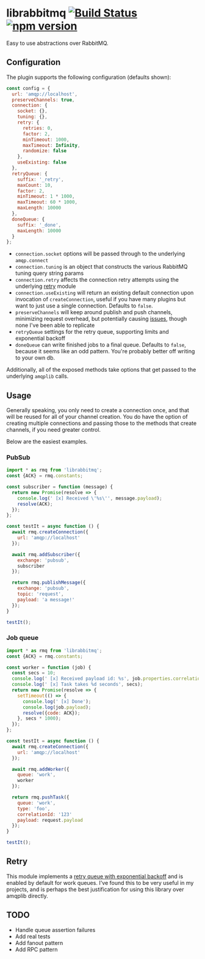 librabbitmq [![Build Status](https://travis-ci.org/mshick/librabbitmq.svg?branch=master)](https://travis-ci.org/mshick/librabbitmq) [![npm version](https://badge.fury.io/js/librabbitmq.svg)](https://badge.fury.io/js/librabbitmq)
============

Easy to use abstractions over RabbitMQ.

Configuration
-------------

The plugin supports the following configuration (defaults shown):

```js
const config = {
  url: 'amqp://localhost',
  preserveChannels: true,
  connection: {
    socket: {},
    tuning: {},
    retry: {
      retries: 0,
      factor: 2,
      minTimeout: 1000,
      maxTimeout: Infinity,
      randomize: false
    },
    useExisting: false
  },
  retryQueue: {
    suffix: '_retry',
    maxCount: 10,
    factor: 2,
    minTimeout: 1 * 1000,
    maxTimeout: 60 * 1000,
    maxLength: 10000
  },
  doneQueue: {
    suffix: '_done',
    maxLength: 10000
  }
};
```

*   `connection.socket` options will be passed through to the underlying `amqp.connect`
*   `connection.tuning` is an object that constructs the various RabbitMQ tuning query string params
*   `connection.retry` affects the connection retry attempts using the underlying [retry](https://github.com/tim-kos/node-retry) module
*   `connection.useExisting` will return an existing default connection upon invocation of `createConnection`, useful if you have many plugins but want to just use a single connection. Defaults to `false`.
*   `preserveChannels` will keep around publish and push channels, minimizing request overhead, but potentially causing [issues](https://github.com/squaremo/amqp.node/issues/144), though none I've been able to replicate
*   `retryQueue` settings for the retry queue, supporting limits and exponential backoff
*   `doneQueue` can write finished jobs to a final queue. Defaults to `false`, because it seems like an odd pattern. You're probably better off writing to your own db.

Additionally, all of the exposed methods take options that get passed to the underlying `amqplib` calls.

Usage
-----

Generally speaking, you only need to create a connection once, and that will be reused for all of your channel creation. You do have the option of creating multiple connections and passing those to the methods that create channels, if you need greater control.

Below are the easiest examples.

### PubSub

```js
import * as rmq from 'librabbitmq';
const {ACK} = rmq.constants;

const subscriber = function (message) {
  return new Promise(resolve => {
    console.log(' [x] Received \'%s\'', message.payload);
    resolve(ACK);
  });
};

const testIt = async function () {
  await rmq.createConnection({
    url: 'amqp://localhost'
  });

  await rmq.addSubscriber({
    exchange: 'pubsub',
    subscriber
  });

  return rmq.publishMessage({
    exchange: 'pubsub',
    topic: 'request',
    payload: 'a message!'
  });
}

testIt();
```

### Job queue

```js
import * as rmq from 'librabbitmq';
const {ACK} = rmq.constants;

const worker = function (job) {
  const secs = 10;
  console.log(' [x] Received payload id: %s', job.properties.correlationId);
  console.log(' [x] Task takes %d seconds', secs);
  return new Promise(resolve => {
    setTimeout(() => {
      console.log(' [x] Done');
      console.log(job.payload);
      resolve({code: ACK});
    }, secs * 1000);
  });
};

const testIt = async function () {
  await rmq.createConnection({
    url: 'amqp://localhost'
  });

  await rmq.addWorker({
    queue: 'work',
    worker
  });

  return rmq.pushTask({
    queue: 'work',
    type: 'foo',
    correlationId: '123'
    payload: request.payload
  });
}

testIt();
```

Retry
-----

This module implements a [retry queue with exponential backoff](https://felipeelias.github.io/rabbitmq/2016/02/22/rabbitmq-exponential-backoff.html) and is enabled by default for work queues. I've found this to be very useful in my projects, and is perhaps the best justification for using this library over amqplib directly.


TODO
----

*   Handle queue assertion failures
*   Add real tests
*   Add fanout pattern
*   Add RPC pattern
